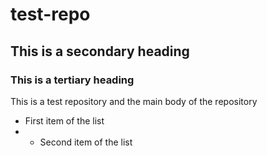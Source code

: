 # test-repo
## This is a secondary heading
### This is a tertiary heading
This is a test repository and the main body of the repository
* First item of the list
* * Second item of the list
